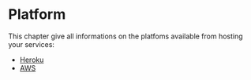 # Platform

This chapter give all informations on the platfoms available from hosting your services:

* [Heroku](./heroku.md)
* [AWS](./aws.md)